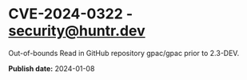 # CVE-2024-0322 - security@huntr.dev

Out-of-bounds Read in GitHub repository gpac/gpac prior to 2.3-DEV.

**Publish date:** 2024-01-08
